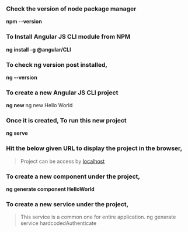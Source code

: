 ### Check the version of node package manager
**npm --version**

### To Install Angular JS CLI module from NPM
**ng install -g @angular/CLI**

### To check ng version post installed,
**ng --version**

### To create a new Angular JS CLI project
**ng new <project name>**
ng new Hello World

### Once it is created, To run this new project 
**ng serve**

### Hit the below given URL to display the project in the browser,
> Project can be access by [localhost](http://localhost:4200)


### To create a new component under the project,
**ng generate component HelloWorld**


### To create a new service under the project,
> This service is a common one for entire application.
ng generate service hardcodedAuthenticate
